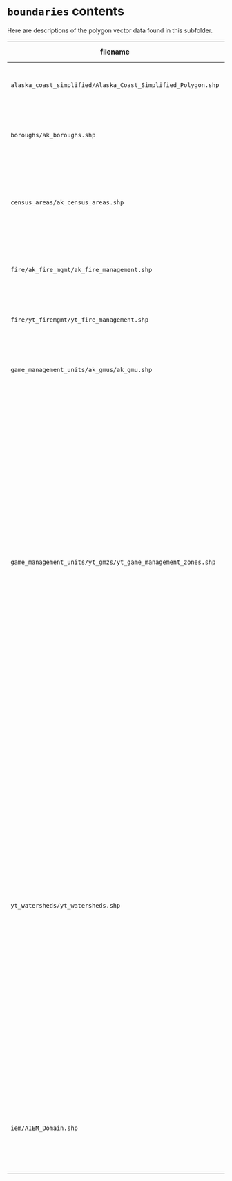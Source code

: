 # `boundaries` contents

Here are descriptions of the polygon vector data found in this subfolder.

| filename | description | source | feature count |
|---|---|---|---|
| `alaska_coast_simplified/Alaska_Coast_Simplified_Polygon.shp` | Coastline for the state of Alaska at a scale of 1:63,360 | [State of Alaska Geoportal](https://gis.data.alaska.gov/datasets/alaska-simplified-coast/explore) | 177 |
| `boroughs/ak_boroughs.shp` | Outlines Alaska borough administrative units. Fetched August 2022. | [State of Alaska Geoportal](https://gis.data.alaska.gov/datasets/DCCED::alaska-borough-and-census-area-boundaries/about#) | 19 |
| `census_areas/ak_census_areas.shp` | Outlines of the Alaska census areas that compose the Unorganized Borough. Fetched August 2022. | [State of Alaska Geoportal](https://gis.data.alaska.gov/datasets/DCCED::alaska-borough-and-census-area-boundaries/about#) | 11 |
| `fire/ak_fire_mgmt/ak_fire_management.shp` | Outlines of Alaska Fire Management Zones. Fetched August 2022. | [Alaska Interagency Coordination Center](https://fire.ak.blm.gov/content/maps/aicc/Data/Data%20(zipped%20Shapefiles)/WildCAD_Zones_2021.zip) | 14 |
| `fire/yt_firemgmt/yt_fire_management.shp` | Outlines of Yukon Fire Districts. Fetched August 2022. | [GeoYukon](https://map-data.service.yukon.ca/GeoYukon/Administrative_Boundaries/Fire_Districts/Fire_Districts.shp.zip) | 13 |
| `game_management_units/ak_gmus/ak_gmu.shp` | Outlines of Alaska Game Management Subunits. Fetched April 2022. | [Alaska Department of Fish and Game](https://adfg.maps.arcgis.com/home/item.html?id=f1019b8731aa4ec4921501d035c7ba5e&_ga=2.105278848.2020792229.1649708106-1267992404.1647486331) | 72 |
| `game_management_units/yt_gmzs/yt_game_management_zones.shp` | Outlines of Yukon Game Management Subzones. These only have numeric identifiers, they do not have a true name, so the `name` field is given by `zone-subzone`, e.g., 11-30 indicates Zone 11, Subzone 28. Sometimes the subzones are also called game management areas. Polygons have been cross-referenced with this [map](https://map-data.service.yukon.ca/GeoYukon/Administrative_Boundaries/Game_Management_Areas_250k/Game_Management_Areas_250k.shp.zip). These polygons span the Yukon with the exception of the National Parks. Fetched August 2022. | [GeoYukon](https://map-data.service.yukon.ca/GeoYukon/Administrative_Boundaries/Game_Management_Areas_250k/Game_Management_Areas_250k.shp.zip) | 443 |
| `yt_watersheds/yt_watersheds.shp` | Outlines of the Yukon watersheds, similar to the HUCs used in the United States. Originally mapped at a 1:1 million scale. The alphanumeric "name" of the watershed corresponds to the "subdrainage" which is the smallest level of the watershed provided in this dataset. The name of the parent watersheds (two levels up) are also provided. We've also retained the French names for each category. Note that these polygons do not span international or provincial borders. | [GeoYukon](https://open.yukon.ca/data/datasets/watersheds-1m-0) | 182 |
| `iem/AIEM_Domain.shp` | Outline of the domain for the IEM project. Spans Alaska, the Yukon, and parts of northern British Columbia. | [USGS ScienceBase Entry](https://www.sciencebase.gov/catalog/item/5a3009a1e4b08e6a89d57bc6) | 1 |

